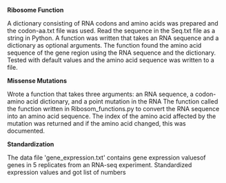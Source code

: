 **Ribosome Function**

A dictionary consisting of RNA codons and amino acids was prepared and the codon-aa.txt file was used.
Read the sequence in the Seq.txt file as a string in Python.
A function was written that takes an RNA sequence and a dictionary as optional arguments.
The function found the amino acid sequence of the gene region using the RNA sequence and the dictionary.
Tested with default values ​​and the amino acid sequence was written to a file.

**Missense Mutations**

Wrote a function that takes three arguments: an RNA sequence, a codon-amino acid dictionary, and a point mutation in the RNA
The function called the function written in Ribosom_functions.py to convert the RNA sequence into an amino acid sequence.
The index of the amino acid affected by the mutation was returned and if the amino acid changed, this was documented.

**Standardization** 

The data file 'gene_expression.txt' contains gene expression values ​​of genes in 5 replicates from an RNA-seq experiment.
Standardized expression values ​​and got list of numbers
